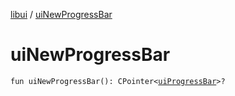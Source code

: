 [libui](README.md) / [uiNewProgressBar](ui-new-progress-bar.md)

# uiNewProgressBar

`fun uiNewProgressBar(): CPointer<`[`uiProgressBar`](ui-progress-bar.md)`>?`
